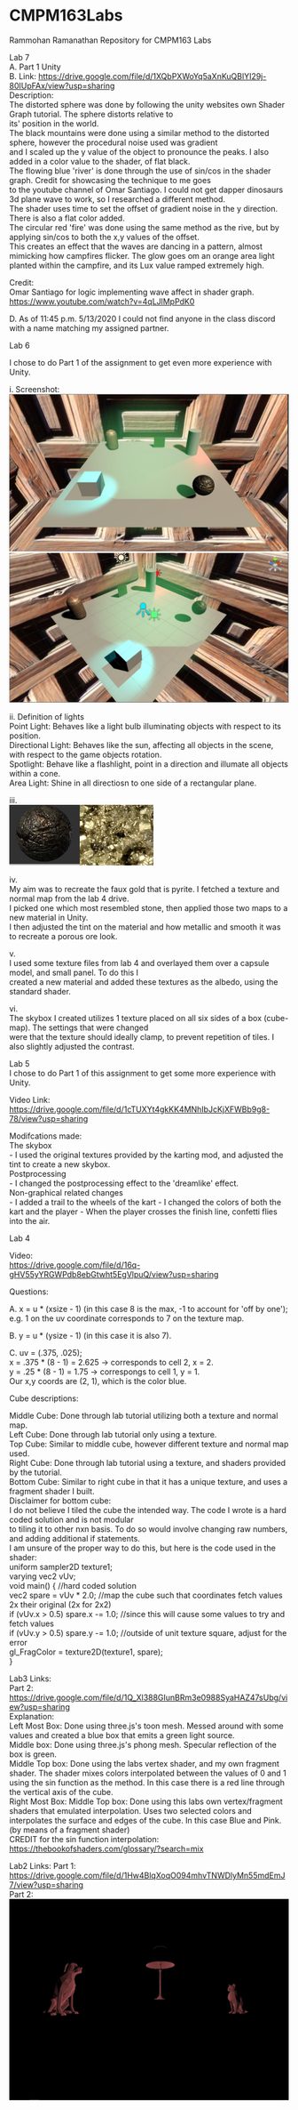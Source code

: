 # CMPM163Labs
Rammohan Ramanathan Repository for CMPM163 Labs

Lab 7  
A. Part 1 Unity  
B. 
Link: https://drive.google.com/file/d/1XQbPXWoYq5aXnKuQBlYI29j-80IUpFAx/view?usp=sharing  
Description:  
The distorted sphere was done by following the unity websites own Shader Graph tutorial. The sphere distorts relative to  
its' position in the world.  
The black mountains were done using a similar method to the distorted sphere, however the procedural noise used was gradient  
and I scaled up the y value of the object to pronounce the peaks. I also added in a color value to the shader, of flat black.  
The flowing blue 'river' is done through the use of sin/cos in the shader graph. Credit for showcasing the technique to me goes  
to the youtube channel of Omar Santiago. I could not get dapper dinosaurs 3d plane wave to work, so I researched a different method.  
The shader uses time to set the offset of gradient noise in the y direction. There is also a flat color added.  
The circular red 'fire' was done using the same method as the rive, but by applying sin/cos to both the x,y values of the offset.  
This creates an effect that the waves are dancing in a pattern, almost mimicking how campfires flicker. The glow goes om an orange area light  
planted within the campfire, and its Lux value ramped extremely high.  

Credit:  
Omar Santiago for logic implementing wave affect in shader graph.  
https://www.youtube.com/watch?v=4qLJlMpPdK0  

D. As of 11:45 p.m. 5/13/2020 I could not find anyone in the class discord with a name matching my assigned partner.  

Lab 6  

I chose to do Part 1 of the assignment to get even more experience with Unity.  

i. Screenshot:  
![](lab6/Capture.JPG)  
![](lab6/UnityIDE.JPG)  

ii. Definition of lights  
Point Light: Behaves like a light bulb illuminating objects with respect to its position.  
Directional Light: Behaves like the sun, affecting all objects in the scene, with respect to the game objects rotation.  
Spotlight: Behave like a flashlight, point in a direction and illumate all objects within a cone.  
Area Light: Shine in all directiosn to one side of a rectangular plane.  

iii.  
![](lab6/PyriteMaterialCompare.png)  

iv.  
My aim was to recreate the faux gold that is pyrite. I fetched a texture and normal map from the lab 4 drive.  
I picked one which most resembled stone, then applied those two maps to a new material in Unity.  
I then adjusted the tint on the material and how metallic and smooth it was to recreate a porous ore look.  

v.  
I used some texture files from lab 4 and overlayed them over a capsule model, and small panel. To do this I  
created a new material and added these textures as the albedo, using the standard shader.  

vi.  
The skybox I created utilizes 1 texture placed on all six sides of a box (cube-map). The settings that were changed  
were that the texture should ideally clamp, to prevent repetition of tiles. I also slightly adjusted the contrast.  

Lab 5  
I chose to do Part 1 of this assignment to get some more experience with Unity.  

Video Link: https://drive.google.com/file/d/1cTUXYt4gkKK4MNhIbJcKjXFWBb9g8-78/view?usp=sharing  

Modifcations made:  
The skybox  
	- I used the original textures provided by the karting mod, and adjusted the tint to create a new skybox.  
Postprocessing  
	- I changed the postprocessing effect to the 'dreamlike' effect.  
Non-graphical related changes  
	- I added a trail to the wheels of the kart
	- I changed the colors of both the kart and the player
	- When the player crosses the finish line, confetti flies into the air.  

Lab 4

Video:  
https://drive.google.com/file/d/16q-gHV55yYRGWPdb8ebGtwht5EgVlpuQ/view?usp=sharing  

Questions:  

A. x = u * (xsize - 1) (in this case 8 is the max, -1 to account for 'off by one');  
e.g. 1 on the uv coordinate corresponds to 7 on the texture map.  

B. y = u * (ysize - 1) (in this case it is also 7).  

C. uv = (.375, .025);  
x = .375 * (8 - 1) = 2.625 -> corresponds to cell 2, x = 2.  
y = .25 * (8 - 1) =  1.75  -> correspongs to cell 1, y = 1.  
Our x,y coords are (2, 1), which is the color blue.

Cube descriptions:  

Middle Cube: Done through lab tutorial utilizing both a texture and normal map.  
Left Cube: Done through lab tutorial only using a texture.  
Top Cube: Similar to middle cube, however different texture and normal map used.  
Right Cube: Done through lab tutorial using a texture, and shaders provided by the tutorial.  
Bottom Cube: Similar to right cube in that it has a unique texture, and uses a fragment shader I built.  
Disclaimer for bottom cube:  
I do not believe I tiled the cube the intended way. The code I wrote is a hard coded solution and is not modular  
to tiling it to other nxn basis. To do so would involve changing raw numbers, and adding additional if statements.  
I am unsure of the proper way to do this, but here is the code used in the shader:  
uniform sampler2D texture1;  
varying vec2 vUv;  
void main() { //hard coded solution  
	vec2 spare = vUv * 2.0;  //map the cube such that coordinates fetch values 2x their original (2x for 2x2)  
	if (vUv.x > 0.5) spare.x -= 1.0;  //since this will cause some values to try and fetch values  
	if (vUv.y > 0.5) spare.y -= 1.0;  //outside of unit texture square, adjust for the error  
	gl_FragColor = texture2D(texture1, spare);  
}

Lab3 Links:  
Part 2: https://drive.google.com/file/d/1Q_Xl388GIunBRm3e0988SyaHAZ47sUbg/view?usp=sharing  
Explanation:  
Left Most Box: Done using three.js's toon mesh. Messed around with some values and created a blue box that emits a green light source.  
Middle box: Done using three.js's phong mesh. Specular reflection of the box is green.  
Middle Top box: Done using the labs vertex shader, and my own fragment shader. The shader mixes colors interpolated between the values of 0 and 1 using the sin function as the method. In this case there is a red line through the vertical axis of the cube.  
Right Most Box: Middle Top box: Done using this labs own vertex/fragment shaders that emulated interpolation. Uses two selected colors and interpolates the surface and edges of the cube. In this case Blue and Pink. (by means of a fragment shader)  
CREDIT for the sin function interpolation:  
https://thebookofshaders.com/glossary/?search=mix  

Lab2 Links:
Part 1: https://drive.google.com/file/d/1Hw4BlqXoqO094mhvTNWDlyMn55mdEmJ7/view?usp=sharing  
Part 2:  
![](lab2/cmpm163_lab2part2.JPG)

